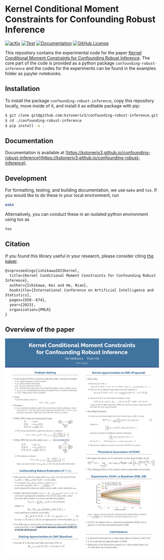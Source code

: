 Kernel Conditional Moment Constraints for Confounding Robust Inference
======================================================================
[![arXiv](https://img.shields.io/badge/arXiv-2302.13348-b31b1b)](https://arxiv.org/abs/2302.13348)
[![Test](http://github.com/kstoneriv3/confounding-robust-inference/actions/workflows/test.yaml/badge.svg)](https://github.com/kstoneriv3/confounding-robust-inference/actions/workflows/test.yaml)
[![Documentation](http://github.com/kstoneriv3/confounding-robust-inference/actions/workflows/docs.yaml/badge.svg)](https://github.com/kstoneriv3/confounding-robust-inference/actions/workflows/docs.yaml)
[![GitHub License](https://img.shields.io/badge/license-MIT-blue.svg)](https://github.com/kstoneriv3/confounding_robust_inferenc/LICENSE)

This repository contains the experimental code for the paper [Kernel Conditional Moment Constraints for Confounding Robust Inference](https://arxiv.org/abs/2302.13348).
The core part of the code is provided as a python package `confounding-robust-inference` and the codes for the experiments can be found in the examples folder as jupyter notebooks.

Installation
------------

To install the package `confounding-robust-inference`, copy this repository locally, move inside of it, and install it as editable package with pip:
```bash
$ git clone git@github.com:kstoneriv3/confounding-robust-inference.git
$ cd ./confounding-robust-inference
$ pip install -e .
```


Documentation
-------------

Documentation is available at [https://kstoneriv3.github.io/confounding-robust-inference](https://kstoneriv3.github.io/confounding-robust-inference).


Development
-----------
For formatting, testing, and building documentation, we use `make` and `tox`.
If you would like to do these in your local environment, run
```bash
make
```
Alternatively, you can conduct these in an isolated python environment using tox as 
```bash
tox
```


Citation
--------
If you found this library useful in your research, please consider citing [the paper](http://a.co://arxiv.org/abs/2302.13348).

```
@inproceedings{ishikawa2023kernel,
  title={Kernel Conditional Moment Constraints for Confounding Robust Inference},
  author={Ishikawa, Kei and He, Niao},
  booktitle={International Conference on Artificial Intelligence and Statistics},
  pages={650--674},
  year={2023},
  organization={PMLR}
}
```

Overview of the paper
---------------------
![image](assets/aistats_poster.png)
